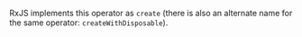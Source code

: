 RxJS implements this operator as `create` (there is also an alternate name for
the same operator: `createWithDisposable`).
